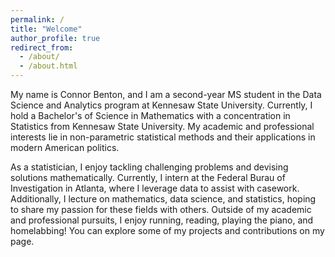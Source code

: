 ```yaml
---
permalink: /
title: "Welcome"
author_profile: true
redirect_from:
  - /about/
  - /about.html
---
```


My name is Connor Benton, and I am a second-year MS student in the Data Science and Analytics program at Kennesaw State University. Currently, I hold a Bachelor's of Science in Mathematics with a concentration in Statistics from Kennesaw State University. My academic and professional interests lie in non-parametric statistical methods and their applications in modern American politics.

As a statistician, I enjoy tackling challenging problems and devising solutions mathematically. Currently, I intern at the Federal Burau of Investigation in Atlanta, where I leverage data to assist with casework. Additionally, I lecture on mathematics, data science, and statistics, hoping to share my passion for these fields with others. Outside of my academic and professional pursuits, I enjoy running, reading, playing the piano, and homelabbing! You can explore some of my projects and contributions on my page.
